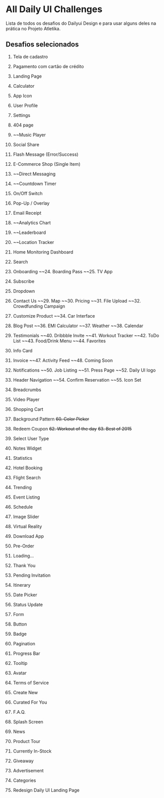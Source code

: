 # All Daily UI Challenges
Lista de todos os desafios do Dailyui Design e para usar alguns deles na prática no Projeto Atletika.

## Desafios selecionados

1. Tela de cadastro
2. Pagamento com cartão de crédito
3. Landing Page

4. Calculator


6. App Icon
7. User Profile
8. Settings
9. 404 page
10. ~~Music Player
11. Social Share
12. Flash Message (Error/Success)
13. E-Commerce Shop (Single Item)
14. ~~Direct Messaging
15. ~~Countdown Timer
16. On/Off Switch
17. Pop-Up / Overlay
18. Email Receipt
19. ~~Analytics Chart
20. ~~Leaderboard
21. ~~Location Tracker
22. Home Monitoring Dashboard
23. Search
24. Onboarding
~~24. Boarding Pass
~~25. TV App
26. Subscribe
27. Dropdown
28. Contact Us
~~29. Map
~~30. Pricing
~~31. File Upload
~~32. Crowdfunding Campaign
33. Customize Product
~~34. Car Interface
35. Blog Post
~~36. EMI Calculator
~~37. Weather
~~38. Calendar
39. Testimonials
~~40. Dribbble Invite
~~41. Workout Tracker
~~42. ToDo List
~~43. Food/Drink Menu
~~44. Favorites
45. Info Card
46. Invoice
~~47. Activity Feed
~~48. Coming Soon
49. Notifications
~~50. Job Listing
~~51. Press Page
~~52. Daily UI logo
53. Header Navigation
~~54. Confirm Reservation
~~55. Icon Set
56. Breadcrumbs
57. Video Player
58. Shopping Cart
59. Background Pattern
~~60. Color Picker~~
61. Redeem Coupon
~~62. Workout of the day~~
~~63. Best of 2015~~
64. Select User Type
65. Notes Widget
66. Statistics
67. Hotel Booking
68. Flight Search
69. Trending
70. Event Listing
71. Schedule
72. Image Slider
73. Virtual Reality
74. Download App
75. Pre-Order
76. Loading...
77. Thank You
78. Pending Invitation
79. Itinerary
80. Date Picker
81. Status Update
82. Form
83. Button
84. Badge
85. Pagination
86. Progress Bar
87. Tooltip
88. Avatar
89. Terms of Service
90. Create New
91. Curated For You
92. F.A.Q.
93. Splash Screen
94. News
95. Product Tour
96. Currently In-Stock
97. Giveaway
98. Advertisement
99. Categories
100. Redesign Daily UI Landing Page

